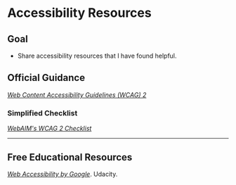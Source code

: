 # Accessibility Resources

## Goal

- Share accessibility resources that I have found helpful.

## Official Guidance

[_Web Content Accessibility Guidelines (WCAG) 2_](https://www.w3.org/TR/WCAG21/)

### Simplified Checklist

[_WebAIM's WCAG 2 Checklist_](https://webaim.org/standards/wcag/checklist)

---

## Free Educational Resources

[_Web Accessibility by Google_](https://www.udacity.com/course/web-accessibility--ud891). Udacity.
